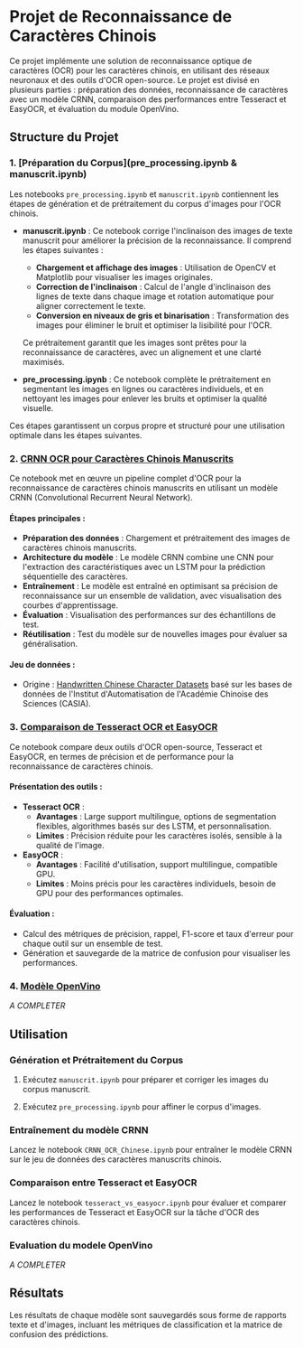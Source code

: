 # Projet de Reconnaissance de Caractères Chinois

Ce projet implémente une solution de reconnaissance optique de caractères (OCR) pour les caractères chinois, en utilisant des réseaux neuronaux et des outils d'OCR open-source. Le projet est divisé en plusieurs parties : préparation des données, reconnaissance de caractères avec un modèle CRNN, comparaison des performances entre Tesseract et EasyOCR, et évaluation du module OpenVino.

## Structure du Projet

### 1. [Préparation du Corpus](pre_processing.ipynb & manuscrit.ipynb)
Les notebooks `pre_processing.ipynb` et `manuscrit.ipynb` contiennent les étapes de génération et de prétraitement du corpus d'images pour l'OCR chinois.

- **manuscrit.ipynb** : Ce notebook corrige l'inclinaison des images de texte manuscrit pour améliorer la précision de la reconnaissance. Il comprend les étapes suivantes :
  - **Chargement et affichage des images** : Utilisation de OpenCV et Matplotlib pour visualiser les images originales.
  - **Correction de l'inclinaison** : Calcul de l'angle d'inclinaison des lignes de texte dans chaque image et rotation automatique pour aligner correctement le texte.
  - **Conversion en niveaux de gris et binarisation** : Transformation des images pour éliminer le bruit et optimiser la lisibilité pour l'OCR.

  Ce prétraitement garantit que les images sont prêtes pour la reconnaissance de caractères, avec un alignement et une clarté maximisés.

- **pre_processing.ipynb** : Ce notebook complète le prétraitement en segmentant les images en lignes ou caractères individuels, et en nettoyant les images pour enlever les bruits et optimiser la qualité visuelle.

Ces étapes garantissent un corpus propre et structuré pour une utilisation optimale dans les étapes suivantes.

### 2. [CRNN OCR pour Caractères Chinois Manuscrits](CRNN_OCR_Chinese.ipynb)
Ce notebook met en œuvre un pipeline complet d'OCR pour la reconnaissance de caractères chinois manuscrits en utilisant un modèle CRNN (Convolutional Recurrent Neural Network).

#### Étapes principales :
- **Préparation des données** : Chargement et prétraitement des images de caractères chinois manuscrits.
- **Architecture du modèle** : Le modèle CRNN combine une CNN pour l'extraction des caractéristiques avec un LSTM pour la prédiction séquentielle des caractères.
- **Entraînement** : Le modèle est entraîné en optimisant sa précision de reconnaissance sur un ensemble de validation, avec visualisation des courbes d'apprentissage.
- **Évaluation** : Visualisation des performances sur des échantillons de test.
- **Réutilisation** : Test du modèle sur de nouvelles images pour évaluer sa généralisation.

#### Jeu de données :
- Origine : [Handwritten Chinese Character Datasets](https://www.kaggle.com/datasets/pascalbliem/handwritten-chinese-character-hanzi-datasets) basé sur les bases de données de l'Institut d'Automatisation de l'Académie Chinoise des Sciences (CASIA).

### 3. [Comparaison de Tesseract OCR et EasyOCR](tesseract_vs_easyocr.ipynb)
Ce notebook compare deux outils d'OCR open-source, Tesseract et EasyOCR, en termes de précision et de performance pour la reconnaissance de caractères chinois.

#### Présentation des outils :
- **Tesseract OCR** :
  - **Avantages** : Large support multilingue, options de segmentation flexibles, algorithmes basés sur des LSTM, et personnalisation.
  - **Limites** : Précision réduite pour les caractères isolés, sensible à la qualité de l'image.
- **EasyOCR** :
  - **Avantages** : Facilité d'utilisation, support multilingue, compatible GPU.
  - **Limites** : Moins précis pour les caractères individuels, besoin de GPU pour des performances optimales.

#### Évaluation :
- Calcul des métriques de précision, rappel, F1-score et taux d'erreur pour chaque outil sur un ensemble de test.
- Génération et sauvegarde de la matrice de confusion pour visualiser les performances.

### 4. [Modèle OpenVino]()

*A COMPLETER*

## Utilisation

### Génération et Prétraitement du Corpus

1. Exécutez `manuscrit.ipynb` pour préparer et corriger les images du corpus manuscrit.

2. Exécutez `pre_processing.ipynb` pour affiner le corpus d'images.

### Entraînement du modèle CRNN
Lancez le notebook `CRNN_OCR_Chinese.ipynb` pour entraîner le modèle CRNN sur le jeu de données des caractères manuscrits chinois.

### Comparaison entre Tesseract et EasyOCR
Lancez le notebook `tesseract_vs_easyocr.ipynb` pour évaluer et comparer les performances de Tesseract et EasyOCR sur la tâche d'OCR des caractères chinois.

### Evaluation du modele OpenVino

*A COMPLETER*

## Résultats
Les résultats de chaque modèle sont sauvegardés sous forme de rapports texte et d'images, incluant les métriques de classification et la matrice de confusion des prédictions.
